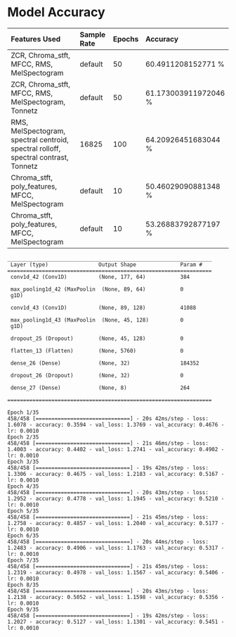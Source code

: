 # Model Accuracy

<!-- Use (Alt + Shift + F) to Reformat the table with indents -->
<!-- Use (Ctrl + Shift + V) for preview -->

| Features Used                                                                       | Sample Rate | Epochs | Accuracy             |
| :---------------------------------------------------------------------------------- | :---------- | :----- | :------------------- |
| ZCR, Chroma_stft, MFCC, RMS, MelSpectogram                                          | default     | 50     | 60.4911208152771 %   |
| ZCR, Chroma_stft, MFCC, RMS, MelSpectogram, Tonnetz                                 | default     | 50     | 61.173003911972046 % |
| RMS, MelSpectogram, spectral centroid, spectral rolloff, spectral contrast, Tonnetz | 16825       | 100    | 64.20926451683044 %  |
| Chroma_stft, poly_features, MFCC, MelSpectogram                                     | default     | 10     | 50.46029090881348 %  |
| Chroma_stft, poly_features, MFCC, MelSpectogram                                     | default     | 10     | 53.26883792877197 %  |


```
_________________________________________________________________
 Layer (type)                Output Shape              Param #   
=================================================================
 conv1d_42 (Conv1D)          (None, 177, 64)           384       
                                                                 
 max_pooling1d_42 (MaxPoolin  (None, 89, 64)           0         
 g1D)                                                            
                                                                 
 conv1d_43 (Conv1D)          (None, 89, 128)           41088     
                                                                 
 max_pooling1d_43 (MaxPoolin  (None, 45, 128)          0         
 g1D)                                                            
                                                                 
 dropout_25 (Dropout)        (None, 45, 128)           0         
                                                                 
 flatten_13 (Flatten)        (None, 5760)              0         
                                                                 
 dense_26 (Dense)            (None, 32)                184352    
                                                                 
 dropout_26 (Dropout)        (None, 32)                0         
                                                                 
 dense_27 (Dense)            (None, 8)                 264       
                                                                 
=================================================================

Epoch 1/35
458/458 [==============================] - 20s 42ms/step - loss: 1.6078 - accuracy: 0.3594 - val_loss: 1.3769 - val_accuracy: 0.4676 - lr: 0.0010
Epoch 2/35
458/458 [==============================] - 21s 46ms/step - loss: 1.4003 - accuracy: 0.4402 - val_loss: 1.2741 - val_accuracy: 0.4902 - lr: 0.0010
Epoch 3/35
458/458 [==============================] - 19s 42ms/step - loss: 1.3306 - accuracy: 0.4675 - val_loss: 1.2183 - val_accuracy: 0.5167 - lr: 0.0010
Epoch 4/35
458/458 [==============================] - 20s 43ms/step - loss: 1.2952 - accuracy: 0.4778 - val_loss: 1.1945 - val_accuracy: 0.5210 - lr: 0.0010
Epoch 5/35
458/458 [==============================] - 21s 45ms/step - loss: 1.2758 - accuracy: 0.4857 - val_loss: 1.2040 - val_accuracy: 0.5177 - lr: 0.0010
Epoch 6/35
458/458 [==============================] - 20s 44ms/step - loss: 1.2483 - accuracy: 0.4906 - val_loss: 1.1763 - val_accuracy: 0.5317 - lr: 0.0010
Epoch 7/35
458/458 [==============================] - 21s 45ms/step - loss: 1.2319 - accuracy: 0.4978 - val_loss: 1.1567 - val_accuracy: 0.5406 - lr: 0.0010
Epoch 8/35
458/458 [==============================] - 20s 43ms/step - loss: 1.2138 - accuracy: 0.5052 - val_loss: 1.1598 - val_accuracy: 0.5356 - lr: 0.0010
Epoch 9/35
458/458 [==============================] - 19s 42ms/step - loss: 1.2027 - accuracy: 0.5127 - val_loss: 1.1301 - val_accuracy: 0.5451 - lr: 0.0010
```